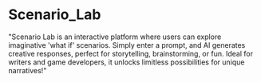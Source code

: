 # Scenario_Lab
"Scenario Lab is an interactive platform where users can explore imaginative 'what if' scenarios. Simply enter a prompt, and AI generates creative responses, perfect for storytelling, brainstorming, or fun. Ideal for writers and game developers, it unlocks limitless possibilities for unique narratives!"
